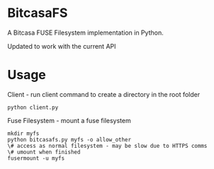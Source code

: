 BitcasaFS
=========

A Bitcasa FUSE Filesystem implementation in Python.

Updated to work with the current API

Usage
=====

Client - run client command to create a directory in the root folder
~~~
python client.py
~~~

Fuse Filesystem - mount a fuse filesystem
~~~
mkdir myfs
python bitcasafs.py myfs -o allow_other
\# access as normal filesystem - may be slow due to HTTPS comms
\# umount when finished
fusermount -u myfs
~~~
